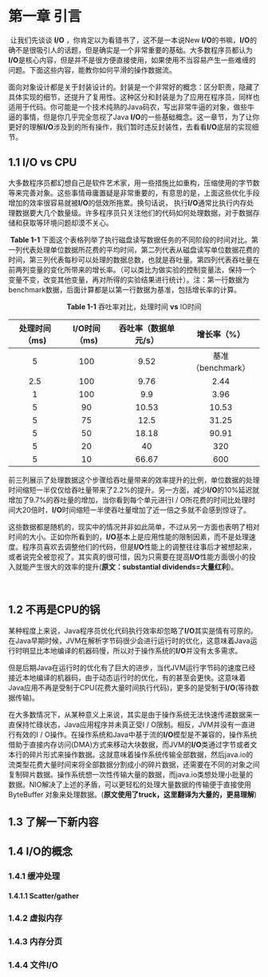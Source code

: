 # 第一章	引言

​	让我们先谈谈 **I/O** ，你肯定以为看错书了，这不是一本说New **I/O**的书嘛，**I/O**的确不是很吸引人的话题，但是确实是一个非常重要的基础。大多数程序员都认为**I/O**是核心内容，但是并不是很方便直接使用，如果使用不当容易产生一些难缠的问题。下面这些内容，能教你如何平滑的操作数据流。

​	面向对象设计都是关于封装设计的。封装是一个非常好的概念：区分职责，隐藏了具体实现的细节，还提升了复用性。这种区分和封装是为了应用在程序员，同样也适用于代码。你可能是一个技术纯熟的Java码农，写出非常牛逼的对象，做些牛逼的事情，但是你几乎完全忽视了Java **I/O**的一些基础概念。这一章节，为了让你更好的理解**I/O**涉及到的所有操作，我们暂时违反封装性，去看看**I/O**底层的实现细节。

## 1.1 I/O vs CPU

​	大多数程序员都幻想自己是软件艺术家，用一些措施比如重构，压缩使用的字节数等来完善对象。这些事情毋庸置疑是非常重要的，有意思的是，上面这些优化手段增加的效率很容易就被**I/O**的低效所拖累。换句话说， 执行**I/O**通常比执行内存处理数据要大几个数量级。许多程序员只关注他们的代码如何处理数据，对于数据存储和获取等环境问题却漠不关心。

​	**Table 1-1** 下面这个表格列举了执行磁盘读写数据任务的不同阶段的时间对比。第一列代表处理单位数据所花费的平均时间，第二列代表从磁盘读写单位数据花费的时间，第三列代表每秒可以处理的数据总数，也就是吞吐量。第四列代表吞吐量在前两列变量的变化所带来的增长率。（可以类比为做实验的控制变量法，保持一个变量不变，改变其他变量，再对所得的实验结果进行统计）。注：第一行数据为benchmark数据，后面计算都是以第一行数据为基准，包括增长率的计算。

<center><strong>Table 1-1</strong> 吞吐率对比，处理时间 <strong>vs</strong> IO时间</center>

| 处理时间（ms) | I/O时间（ms) | 吞吐率（数据单元/s） |    增长率（%）    |
| :-----------: | :----------: | :------------------: | :---------------: |
|       5       |     100      |         9.52         | 基准（benchmark） |
|      2.5      |     100      |         9.76         |       2.44        |
|       1       |     100      |         9.9          |       3.96        |
|       5       |      90      |        10.53         |       10.53       |
|       5       |      75      |         12.5         |       31.25       |
|       5       |      50      |        18.18         |       90.91       |
|       5       |      20      |          40          |        320        |
|       5       |      10      |        66.67         |        600        |

​	前三列展示了处理数据这个步骤给吞吐量带来的效率提升的比例，单位数据的处理时间缩短一半仅仅给吞吐量带来了2.2%的提升。另一方面，减少**I/O**的10%延迟就增加了9.7%的吞吐量的增加，当你看到每个单元进行I / O所花费的时间比处理时间大20倍时，**I/O**时间缩短一半使吞吐量增加了近一倍之多就不会感到惊讶了。

​	这些数据都是随机的，现实中的情况并非如此简单，不过从另一方面也表明了相对时间的大小。正如你所看到的，**I/O**基本上是应用性能的限制因素，而不是处理速度。程序员喜欢去调整他们的代码，但是**I/O**性能上的调整往往事后才被想起来，或者说完全被忽视了。其实真的很可惜，因为只需要在提高**I/O**性能方面很小的投入就能产生很大的效率的提升(**原文：substantial dividends=大量红利**)。

​	

## 1.2 不再是CPU的锅

​	某种程度上来说，Java程序员优化代码执行效率却忽略了**I/O**其实是情有可原的。在Java早期时候，JVM在解析字节码很少会进行运行时的优化，这意味着Java运行时明显比本地编译的机器码慢，所以对于操作系统的**I/O**并没有太多需求。

​	但是后期Java在运行时的优化有了巨大的进步，当代JVM运行字节码的速度已经接近本地编译的机器码，由于动态运行时的优化，有的甚至会更快。这意味着Java应用不再是受制于CPU(花费大量时间执行代码)，更多的是受制于**I/O**(等待数据传输)。

​	在大多数情况下，从某种意义上来说，其实是由于操作系统无法快速传递数据来一直保持忙碌状态，Java应用程序并未真正受I / O限制。相反，JVM并没有一直进行有效的I / O操作。在操作系统和Java中基于流的**I/O**模型是不兼容的，操作系统借助于直接内存访问(DMA)方式来移动大块数据，而JVM的**I/O**类通过字节或者文本行的碎片形式来操作数据。这就意味着操作系统传输全部数据，然后java.io的流类型花费大量时间来将全部数据分割成小的碎片数据，还需要在不同的对象之间复制碎片数据。操作系统想一次性传输大量的数据，而java.io类想处理小批量的数据。NIO解决了上述的矛盾，可以更轻松的处理大量数据的传输便于直接使用ByteBuffer 对象来处理数据。(**原文使用了truck，这里翻译为大量的，更易理解**)



## 1.3 了解一下新内容

## 1.4 I/O的概念

### 1.4.1 缓冲处理

#### 1.4.1.1 Scatter/gather

### 1.4.2 虚拟内存

### 1.4.3 内存分页

### 1.4.4 文件I/O

​	